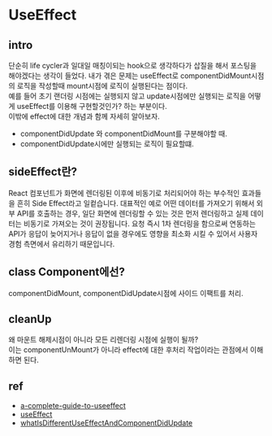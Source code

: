 # UseEffect


## intro
단순히 life cycler과 일대일 매칭이되는 hook으로  생각하다가 삽질을 해서 포스팅을 해야겠다는 생각이 들었다.
내가 겪은 문제는 useEffect로 componentDidMount시점의 로직을 작성할때 mount시점에 로직이 실행된다는 점이다.  
예를 들어 초기 랜더링 시점에는 실행되지 않고 update시점에만 실행되는 로직을 어떻게 useEffect를 이용해 구현할것인가? 하는 부분이다.  
이밖에 effect에 대한 개념과 함께 자세히 알아보자.

- componentDidUpdate 와 componentDidMount를 구분해야할 때.
- componentDidUpdate시에만 실행되는 로직이 필요할떄.


## sideEffect란?
React 컴포넌트가 화면에 렌더링된 이후에 비동기로 처리되어야 하는 부수적인 효과들을 흔히 Side Effect라고 일컽습니다. 대표적인 예로 어떤 데이터를 가져오기 위해서 외부 API를 호출하는 경우, 일단 화면에 렌더링할 수 있는 것은 먼저 렌더링하고 실제 데이터는 비동기로 가져오는 것이 권장됩니다. 요청 즉시 1차 렌더링을 함으로써 연동하는 API가 응답이 늦어지거나 응답이 없을 경우에도 영향을 최소화 시킬 수 있어서 사용자 경험 측면에서 유리하기 때문입니다.


## class Component에선?
componentDidMount, componentDidUpdate시점에 사이드 이팩트를 처리.


## cleanUp
왜 마운트 해제시점이 아니라 모든 리렌더링 시점에 실행이 될까?  
이는 componentUnMount가 아니라 effect에 대한 후처리 작업이라는 관점에서 이해하면 된다. 




## ref
- [a-complete-guide-to-useeffect](https://rinae.dev/posts/a-complete-guide-to-useeffect-ko#tldr-too-long-didnt-read---%ec%9a%94%ec%95%bd) 
- [useEffect](https://www.daleseo.com/react-hooks-use-effect/)
- [whatIsDifferentUseEffectAndComponentDidUpdate](https://linguinecode.com/post/react-componentdidupdate-vs-useeffect) 